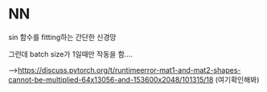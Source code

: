# NN


sin 함수를 fitting하는 간단한 신경망


그런데 batch size가 1일때만 작동을 함....

-->https://discuss.pytorch.org/t/runtimeerror-mat1-and-mat2-shapes-cannot-be-multiplied-64x13056-and-153600x2048/101315/18   (여기확인해봐)
